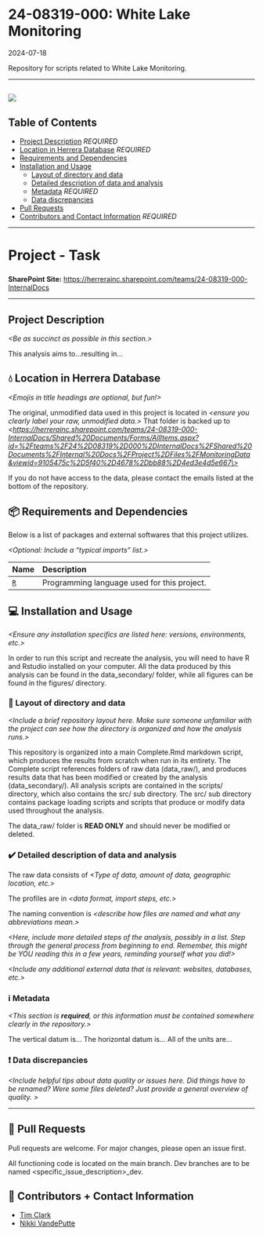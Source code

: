 
24-08319-000: White Lake Monitoring
================
<Nikki VandePutte>
2024-07-18

Repository for scripts related to White Lake Monitoring.

------------------------------------------------------------------------------

## ![](readme_figures/Herrera_lockup_4c.png)


## Table of Contents

- [Project Description](#Project-Description) *REQUIRED*
- [Location in Herrera Database](#Location-in-Herrera-Database)
  *REQUIRED*
- [Requirements and Dependencies](#Requirements-and-Dependencies)
- [Installation and Usage](#Installation-and-Usage)
  - [Layout of directory and data](#Layout-of-directory-and-data)
  - [Detailed description of data and
    analysis](#Detailed-description-of-data-and-analysis)
  - [Metadata](#Metadata) *REQUIRED*
  - [Data discrepancies](#Data-discrepancies)
- [Pull Requests](#Pull-Requests)
- [Contributors and Contact
  Information](#Contributors-and-Contact-Information) *REQUIRED*

------------------------------------------------------------------------

# Project <XX-XXXXX> - Task <XXX>

### <Brief Project Title>

**SharePoint Site:** https://herrerainc.sharepoint.com/teams/24-08319-000-InternalDocs

------------------------------------------------------------------------

## Project Description

*\<Be as succinct as possible in this section.\>*

This analysis aims to…resulting in…

## :droplet: Location in Herrera Database

*\<Emojis in title headings are optional, but fun!\>*

The original, unmodified data used in this project is located in
*\<ensure you clearly label your raw, unmodified data.\>* That folder is
backed up to *\<https://herrerainc.sharepoint.com/teams/24-08319-000-InternalDocs/Shared%20Documents/Forms/AllItems.aspx?id=%2Fteams%2F24%2D08319%2D000%2DInternalDocs%2FShared%20Documents%2FInternal%20Docs%2FProject%2DFiles%2FMonitoringData&viewid=9105475c%2D5f40%2D4678%2Dbb88%2D4ed3e4d5e667\>*

If you do not have access to the data, please contact the emails listed
at the bottom of the repository.

## 📦 Requirements and Dependencies

Below is a list of packages and external softwares that this project
utilizes.

*\<Optional: Include a “typical imports” list.\>*

| Name                              | Description                                 |
|:----------------------------------|:--------------------------------------------|
| [`R`](https://www.r-project.org/) | Programming language used for this project. |

## :computer: Installation and Usage

*\<Ensure any installation specifics are listed here: versions,
environments, etc.\>*

In order to run this script and recreate the analysis, you will need to
have R and Rstudio installed on your computer. All the data produced by
this analysis can be found in the data_secondary/ folder, while all
figures can be found in the figures/ directory.

### :arrows_counterclockwise: Layout of directory and data

*\<Include a brief repository layout here. Make sure someone unfamiliar
with the project can see how the directory is organized and how the
analysis runs.\>*

This repository is organized into a main Complete.Rmd markdown script,
which produces the results from scratch when run in its entirety. The
Complete script references folders of raw data (data_raw/), and produces
results data that has been modified or created by the analysis
(data_secondary/). All analysis scripts are contained in the scripts/
directory, which also contains the src/ sub directory. The src/ sub
directory contains package loading scripts and scripts that produce or
modify data used throughout the analysis.

The data_raw/ folder is **READ ONLY** and should never be modified or
deleted.

### :heavy_check_mark: Detailed description of data and analysis

The raw data consists of *\<Type of data, amount of data, geographic
location, etc.\>*

The profiles are in *\<data format, import steps, etc.\>*

The naming convention is *\<describe how files are named and what any
abbreviations mean.\>*

*\<Here, include more detailed steps of the analysis, possibly in a
list. Step through the general process from beginning to end. Remember,
this might be YOU reading this in a few years, reminding yourself what
you did!\>*

*\<Include any additional external data that is relevant: websites,
databases, etc.\>*

### :information_source: Metadata

*\<This section is **required**, or this information must be contained
somewhere clearly in the repository.\>*

The vertical datum is… The horizontal datum is… All of the units are…

### :exclamation: Data discrepancies

*\<Include helpful tips about data quality or issues here. Did things
have to be renamed? Were some files deleted? Just provide a general
overview of quality. \>*

---------------------------------------------------------------------------

## 🔧 Pull Requests

Pull requests are welcome. For major changes, please open an issue
first.

All functioning code is located on the main branch. Dev branches are to
be named <specific_issue_description>\_dev.

## 💬 Contributors + Contact Information

- [Tim Clark](https://github.com/clarkbar88)
- [Nikki VandePutte](https://github.com/nvandeputte)